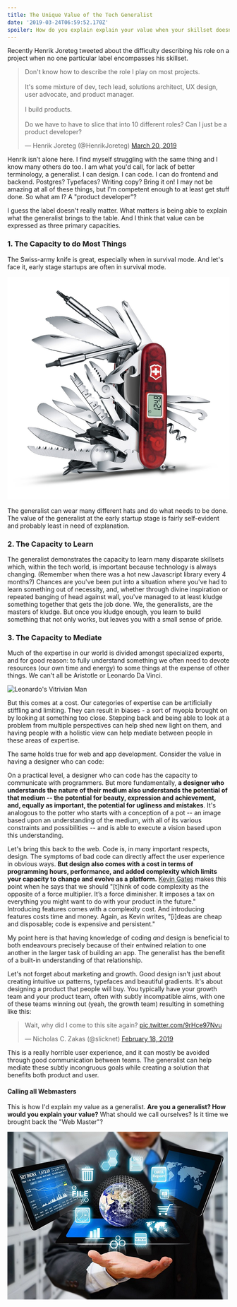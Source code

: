 ```yaml
---
title: The Unique Value of the Tech Generalist
date: '2019-03-24T06:59:52.170Z'
spoiler: How do you explain explain your value when your skillset doesn't typically fall in one category?
---
```


Recently Henrik Joreteg tweeted about the difficulty describing his role on a project when no one particular label encompasses his skillset.

<blockquote class="twitter-tweet" data-lang="en"><p lang="en" dir="ltr">Don&#39;t know how to describe the role I play on most projects.<br><br>It&#39;s some mixture of dev, tech lead,  solutions architect, UX design, user advocate, and product manager.<br><br>I build products.<br><br>Do we have to have to slice that into 10 different roles? Can I just be a product developer?</p>&mdash; Henrik Joreteg (@HenrikJoreteg) <a href="https://twitter.com/HenrikJoreteg/status/1108251924879437825?ref_src=twsrc%5Etfw">March 20, 2019</a></blockquote>

Henrik isn’t alone here. I find myself struggling with the same thing and I know many others do too. I am what you'd call, for lack of better terminology, a generalist. I can design. I can code. I can do frontend and backend. Postgres? Typefaces? Writing copy? Bring it on! I may not be amazing at all of these things, but I'm competent enough to at least get stuff done. So what am I? A "product developer"?

I guess the label doesn't really matter. What matters is being able to explain what the generalist brings to the table. And I think that value can be expressed as three primary capacities.

### 1. The Capacity to do Most Things

The Swiss-army knife is great, especially when in survival mode. And let's face it, early stage startups are often in survival mode.

![Swiss army knife](./knife.jpg)

The generalist can wear many different hats and do what needs to be done. The value of the generalist at the early startup stage is fairly self-evident and probably least in need of explanation.

### 2. The Capacity to Learn

The generalist demonstrates the capacity to learn many disparate skillsets which, within the tech world, is important because technology is always changing. (Remember when there was a hot new Javascript library every 4 months?) Chances are you've been put into a situation where you've had to learn something out of necessity, and, whether through divine inspiration or repeated banging of head against wall, you've managed to at least kludge something together that gets the job done. We, the generalists, are the masters of kludge. But once you kludge enough, you learn to build something that not only works, but leaves you with a small sense of pride.

### 3. The Capacity to Mediate

Much of the expertise in our world is divided amongst specialized experts, and for good reason: to fully understand something we often need to devote resources (our own time and energy) to some things at the expense of other things. We can't all be Aristotle or Leonardo Da Vinci.

![Leonardo's Vitrivian Man](https://philosophyforchange.files.wordpress.com/2014/06/leonardo-vitruvian-man-b.jpeg)

But this comes at a cost. Our categories of expertise can be artificially stiffling and limiting. They can result in biases - a sort of myopia brought on by looking at something too close. Stepping back and being able to look at a problem from multiple perspectives can help shed new light on them, and having people with a holistic view can help mediate between people in these areas of expertise.

The same holds true for web and app development. Consider the value in having a designer who can code:

On a practical level, a designer who can code has the capacity to communicate with programmers. But more fundamentally, **a designer who understands the nature of their medium also understands the potential of that medium -- the potential for beauty, expression and achievement, and, equally as important, the potential for ugliness and mistakes**. It's analogous to the potter who starts with a conception of a pot -- an image based upon an understanding of the medium, with all of its various constraints and possibilities -- and is able to execute a vision based upon this understanding.

Let's bring this back to the web. Code is, in many important respects, design. The symptoms of bad code can directly affect the user experience in obvious ways. **But design also comes with a cost in terms of programming hours, performance, and added complexity which limits your capacity to change and evolve as a platform.** [Kevin Gates](https://builttoadapt.io/code-complexity-is-a-design-problem-e53e4229b5de) makes this point when he says that we should "[t]hink of code complexity as the opposite of a force multiplier. It’s a force diminisher. It imposes a tax on everything you might want to do with your product in the future." Introducing features comes with a complexity cost. And introducing features costs time and money. Again, as Kevin writes, "[i]deas are cheap and disposable; code is expensive and persistent."

My point here is that having knowledge of coding _and_ design is beneficial to both endeavours precisely because of their entwined relation to one another in the larger task of building an app. The generalist has the benefit of a built-in understanding of that relationship.

Let's not forget about marketing and growth. Good design isn't just about creating intuitive ux patterns, typefaces and beautiful gradients. It's about designing a product that people will buy. You typically have your growth team and your product team, often with subtly incompatible aims, with one of these teams winning out (yeah, the growth team) resulting in something like this:

<blockquote class="twitter-tweet" data-lang="en"><p lang="en" dir="ltr">Wait, why did I come to this site again? <a href="https://t.co/9rHce97Nvu">pic.twitter.com/9rHce97Nvu</a></p>&mdash; Nicholas C. Zakas (@slicknet) <a href="https://twitter.com/slicknet/status/1097584328962240512?ref_src=twsrc%5Etfw">February 18, 2019</a></blockquote>

This is a really horrible user experience, and it can mostly be avoided through good communication between teams. The generalist can help mediate these subtly incongruous goals while creating a solution that benefits both product and user.

#### Calling all Webmasters

This is how I'd explain my value as a generalist. **Are you a generalist? How would you explain your value?** What should we call ourselves? Is it time we brought back the "Web Master"?

![Web master](./webmaster.png)
